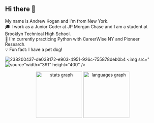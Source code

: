 ## Hi there 👋
My name is Andrew Kogan and I'm from New York. <br>
🎓 I work as a Junior Coder at JP Morgan Chase and I am a student at Brooklyn Technical High School. <br>
📝 I'm currently practicing Python with CareerWise NY and Pioneer Research. <br>
💡 Fun fact: I have a pet dog! <br>

![238200437-de038172-e903-4951-926c-755878deb0b4](https://github.com/user-attachments/assets/40f3c4fd-2be6-42e3-983f-b8a49a451c73)
<img src="![source](https://github.com/user-attachments/assets/bef26787-1ef2-4701-a758-dad9ea6758cd)"width="391" height="400" />

<div align="center">
  <img src="https://github-readme-stats.vercel.app/api?username=AndrewKogan&hide_title=false&hide_rank=false&show_icons=true&include_all_commits=true&count_private=true&disable_animations=false&theme=dracula&locale=en&hide_border=false&order=1" height="150" alt="stats graph"  />
  <img src="https://github-readme-stats.vercel.app/api/top-langs?username=AndrewKogan&locale=en&hide_title=false&layout=compact&card_width=320&langs_count=5&theme=dracula&hide_border=false&order=2" height="150" alt="languages graph"  />
</div>
